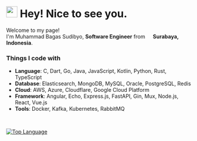 <h1><img src="https://emojis.slackmojis.com/emojis/images/1531849430/4246/blob-sunglasses.gif?1531849430" width="30"/> Hey! Nice to see you.</h1>

<p>Welcome to my page! </br> I'm Muhammad Bagas Sudibyo, <strong>Software Engineer</strong> from <img src="https://cdn-icons-png.flaticon.com/512/6157/6157721.png" width="13"/> <b>Surabaya, Indonesia</b>.
<h3>Things I code with</h3>

<ul>
  <li><strong>Language</strong>: C, Dart, Go, Java, JavaScript, Kotlin, Python, Rust, TypeScript</li>
  <li><strong>Database</strong>: Elasticsearch, MongoDB, MySQL, Oracle, PostgreSQL, Redis</li>
  <li><strong>Cloud</strong>: AWS, Azure, Cloudflare, Google Cloud Platform</li>
  <li><strong>Framework</strong>: Angular, Echo, Express.js, FastAPI, Gin, Mux, Node.js, React, Vue.js</li>
  <li><strong>Tools</strong>: Docker, Kafka, Kubernetes, RabbitMQ</li>
</ul>

</br>

[![Top Language](https://github-readme-stats.vercel.app/api/top-langs/?username=bagasdisini&langs_count=9&size_weight=0.5&count_weight=0.5&hide=css,html,scss,cmake,vue&layout=compact)](https://github.com/bagasdisini/github-readme-stats)
